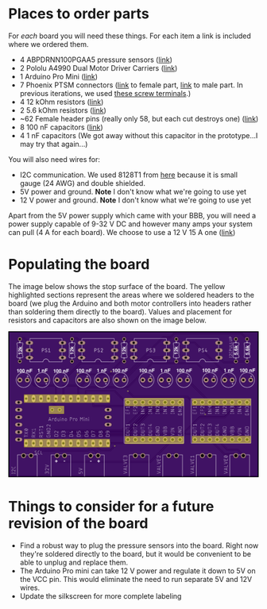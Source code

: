 # Places to order parts

For *each* board you will need these things. For each item a link is included where we ordered them.

* 4 ABPDRNN100PGAA5 pressure sensors ([link](https://www.mouser.com/ProductDetail/Honeywell/ABPDRNN100PGAA5?qs=sGAEpiMZZMvhQj7WZhFIAD2P7qVC0dZ7tI11ZYAVyGqQk%2FMhVJdgGw%3D%3D))
* 2 Pololu A4990 Dual Motor Driver Carriers ([link](https://www.pololu.com/product/2137/))
* 1 Arduino Pro Mini ([link](https://www.amazon.com/HiLetgo-Atmega328P-AU-Development-Microcontroller-Bootloadered/dp/B00E87VWQW/ref=sr_1_5?dchild=1&keywords=arduino+pro+mini&qid=1587767052&sr=8-5))
* 7 Phoenix PTSM connectors ([link](https://www.digikey.com/en/products/detail/phoenix-contact/1778625/2625578) to female part, [link](https://www.digikey.com/en/products/detail/phoenix-contact/1778832/2625556) to male part. In previous iterations, we used [these screw terminals](https://www.amazon.com/Simpo-Terminal-Optional-300v10a-Drawing/dp/B018ORUVTU/ref=sr_1_4?dchild=1&keywords=2.54%2Bmm%2Bscrew%2Bterminal&qid=1587763307&s=industrial&sr=1-4&th=1).)
* 4 12 kOhm resistors ([link](https://www.amazon.com/EDGELEC-Resistor-Tolerance-Resistance-Optional/dp/B07HDGQRSR/ref=sr_1_2?dchild=1&keywords=12k+resistor&qid=1587767472&sr=8-2))
* 2 5.6 kOhm resistors ([link](https://www.amazon.com/EDGELEC-Resistor-Tolerance-Multiple-Resistance/dp/B07QKC1RL5/ref=sr_1_3?dchild=1&keywords=5.6k+resistor&qid=1606177582&sr=8-3))
* ~62 Female header pins (really only 58, but each cut destroys one) ([link](https://www.amazon.com/Qunqi-2-54mm-Straight-Connector-Arduino/dp/B07CGGSDWF/ref=sr_1_3?dchild=1&keywords=female+header+pins&qid=1587769954&sr=8-3))
* 8 100 nF capacitors ([link](https://www.amazon.com/Gikfun-Ceramic-Capacitor-Arduino-100pcs/dp/B00RT02YIU/ref=sr_1_9?dchild=1&keywords=100nf+capacitor&qid=1587767206&sr=8-9))
* 4 1 nF capacitors (We got away without this capacitor in the prototype...I may try that again...)


You will also need wires for:

* I2C communication. We used 8128T1 from [here](https://www.mcmaster.com/shielded-wire) because it is small gauge (24 AWG) and double shielded.
* 5V power and ground. **Note** I don't know what we're going to use yet
* 12 V power and ground. **Note** I don't know what we're going to use yet

Apart from the 5V power supply which came with your BBB, you will need a power supply capable of 9-32 V DC and however many amps your system can pull (4 A for each board). We choose to use a 12 V 15 A one ([link](https://www.amazon.com/AVAWO-Switching-Transformer-Regulated-Computer/dp/B0146IAXYO/ref=sr_1_3?dchild=1&keywords=24+volt+power+supply&qid=1587765261&sr=8-3))

# Populating the board

The image below shows the stop surface of the board. The yellow highlighted sections represent the areas where we soldered headers to the board (we plug the Arduino and both motor controllers into headers rather than soldering them directly to the board).
Values and placement for resistors and capacitors are also shown on the image below. 

![PCB Labels](/pcb_top.png "PCB Silkscreen and Values")

# Things to consider for a future revision of the board

* Find a robust way to plug the pressure sensors into the board. Right now they're soldered directly to the board, but it would be convenient to be able to unplug and replace them.
* The Arduino Pro mini can take 12 V power and regulate it down to 5V on the VCC pin. This would eliminate the need to run separate 5V and 12V wires.
* Update the silkscreen for more complete labeling